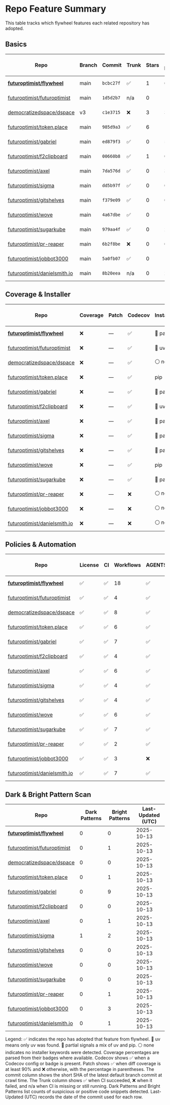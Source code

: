 # Repo Feature Summary

This table tracks which flywheel features each related repository has adopted.

<!-- spellchecker: disable -->
## Basics
| Repo | Branch | Commit | Trunk | Stars | Open Issues | Last-Updated (UTC) |
| ---- | ------ | ------ | ----- | ----- | ----------- | ----------------- |
| **[futuroptimist/flywheel](https://github.com/futuroptimist/flywheel)** | main | `bcbc27f` | ✅ | 1 | 6 | 2025-10-13 |
| [futuroptimist/futuroptimist](https://github.com/futuroptimist/futuroptimist) | main | `1d5d2b7` | n/a | 0 | 1 | 2025-10-13 |
| [democratizedspace/dspace](https://github.com/democratizedspace/dspace) | v3 | `c1e3715` | ❌ | 3 | 37 | 2025-10-13 |
| [futuroptimist/token.place](https://github.com/futuroptimist/token.place) | main | `985d9a3` | ✅ | 6 | 12 | 2025-10-13 |
| [futuroptimist/gabriel](https://github.com/futuroptimist/gabriel) | main | `ed879f3` | ✅ | 0 | 5 | 2025-10-13 |
| [futuroptimist/f2clipboard](https://github.com/futuroptimist/f2clipboard) | main | `00660b8` | ✅ | 1 | 0 | 2025-10-13 |
| [futuroptimist/axel](https://github.com/futuroptimist/axel) | main | `7da576d` | ✅ | 0 | 3 | 2025-10-13 |
| [futuroptimist/sigma](https://github.com/futuroptimist/sigma) | main | `dd5b97f` | ✅ | 0 | 0 | 2025-10-13 |
| [futuroptimist/gitshelves](https://github.com/futuroptimist/gitshelves) | main | `f379e09` | ✅ | 0 | 0 | 2025-10-13 |
| [futuroptimist/wove](https://github.com/futuroptimist/wove) | main | `4a67dbe` | ✅ | 0 | 1 | 2025-10-13 |
| [futuroptimist/sugarkube](https://github.com/futuroptimist/sugarkube) | main | `979aa4f` | ✅ | 0 | 2 | 2025-10-13 |
| [futuroptimist/pr-reaper](https://github.com/futuroptimist/pr-reaper) | main | `6b2f8be` | ❌ | 0 | 0 | 2025-10-13 |
| [futuroptimist/jobbot3000](https://github.com/futuroptimist/jobbot3000) | main | `5a0fb07` | ✅ | 0 | 10 | 2025-10-13 |
| [futuroptimist/danielsmith.io](https://github.com/futuroptimist/danielsmith.io) | main | `8b20eea` | n/a | 0 | 2 | 2025-10-13 |

## Coverage & Installer
| Repo | Coverage | Patch | Codecov | Installer | Last-Updated (UTC) |
| ---- | -------- | ----- | ------- | --------- | ----------------- |
| **[futuroptimist/flywheel](https://github.com/futuroptimist/flywheel)** | ❌ | — | ✅ | 🔶 partial | 2025-10-13 |
| [futuroptimist/futuroptimist](https://github.com/futuroptimist/futuroptimist) | ❌ | — | ✅ | 🚀 uv | 2025-10-13 |
| [democratizedspace/dspace](https://github.com/democratizedspace/dspace) | ❌ | — | ✅ | ⚪ none | 2025-10-13 |
| [futuroptimist/token.place](https://github.com/futuroptimist/token.place) | ❌ | — | ✅ | pip | 2025-10-13 |
| [futuroptimist/gabriel](https://github.com/futuroptimist/gabriel) | ❌ | — | ✅ | 🔶 partial | 2025-10-13 |
| [futuroptimist/f2clipboard](https://github.com/futuroptimist/f2clipboard) | ❌ | — | ✅ | 🚀 uv | 2025-10-13 |
| [futuroptimist/axel](https://github.com/futuroptimist/axel) | ❌ | — | ✅ | 🔶 partial | 2025-10-13 |
| [futuroptimist/sigma](https://github.com/futuroptimist/sigma) | ❌ | — | ✅ | 🔶 partial | 2025-10-13 |
| [futuroptimist/gitshelves](https://github.com/futuroptimist/gitshelves) | ❌ | — | ✅ | 🔶 partial | 2025-10-13 |
| [futuroptimist/wove](https://github.com/futuroptimist/wove) | ❌ | — | ✅ | pip | 2025-10-13 |
| [futuroptimist/sugarkube](https://github.com/futuroptimist/sugarkube) | ❌ | — | ✅ | 🔶 partial | 2025-10-13 |
| [futuroptimist/pr-reaper](https://github.com/futuroptimist/pr-reaper) | ❌ | — | ❌ | ⚪ none | 2025-10-13 |
| [futuroptimist/jobbot3000](https://github.com/futuroptimist/jobbot3000) | ❌ | — | ❌ | ⚪ none | 2025-10-13 |
| [futuroptimist/danielsmith.io](https://github.com/futuroptimist/danielsmith.io) | ❌ | — | ❌ | ⚪ none | 2025-10-13 |

## Policies & Automation
| Repo | License | CI | Workflows | AGENTS.md | Code of Conduct | Contributing | Pre-commit | Last-Updated (UTC) |
| ---- | ------- | -- | --------- | --------- | --------------- | ------------ | ---------- | ----------------- |
| **[futuroptimist/flywheel](https://github.com/futuroptimist/flywheel)** | ✅ | ✅ | 18 | ✅ | ✅ | ✅ | ✅ | 2025-10-13 |
| [futuroptimist/futuroptimist](https://github.com/futuroptimist/futuroptimist) | ✅ | ✅ | 4 | ✅ | ✅ | ✅ | ✅ | 2025-10-13 |
| [democratizedspace/dspace](https://github.com/democratizedspace/dspace) | ✅ | ✅ | 8 | ✅ | ✅ | ✅ | ✅ | 2025-10-13 |
| [futuroptimist/token.place](https://github.com/futuroptimist/token.place) | ✅ | ✅ | 6 | ✅ | ✅ | ✅ | ✅ | 2025-10-13 |
| [futuroptimist/gabriel](https://github.com/futuroptimist/gabriel) | ✅ | ✅ | 7 | ✅ | ✅ | ✅ | ✅ | 2025-10-13 |
| [futuroptimist/f2clipboard](https://github.com/futuroptimist/f2clipboard) | ✅ | ✅ | 4 | ✅ | ✅ | ✅ | ✅ | 2025-10-13 |
| [futuroptimist/axel](https://github.com/futuroptimist/axel) | ✅ | ✅ | 6 | ✅ | ✅ | ✅ | ✅ | 2025-10-13 |
| [futuroptimist/sigma](https://github.com/futuroptimist/sigma) | ✅ | ✅ | 4 | ✅ | ✅ | ✅ | ✅ | 2025-10-13 |
| [futuroptimist/gitshelves](https://github.com/futuroptimist/gitshelves) | ✅ | ✅ | 4 | ✅ | ❌ | ❌ | ❌ | 2025-10-13 |
| [futuroptimist/wove](https://github.com/futuroptimist/wove) | ✅ | ✅ | 6 | ✅ | ✅ | ✅ | ✅ | 2025-10-13 |
| [futuroptimist/sugarkube](https://github.com/futuroptimist/sugarkube) | ✅ | ✅ | 7 | ✅ | ✅ | ✅ | ✅ | 2025-10-13 |
| [futuroptimist/pr-reaper](https://github.com/futuroptimist/pr-reaper) | ✅ | ✅ | 2 | ✅ | ✅ | ✅ | ❌ | 2025-10-13 |
| [futuroptimist/jobbot3000](https://github.com/futuroptimist/jobbot3000) | ✅ | ✅ | 3 | ❌ | ❌ | ❌ | ❌ | 2025-10-13 |
| [futuroptimist/danielsmith.io](https://github.com/futuroptimist/danielsmith.io) | ✅ | ✅ | 7 | ✅ | ❌ | ❌ | ✅ | 2025-10-13 |

## Dark & Bright Pattern Scan
| Repo | Dark Patterns | Bright Patterns | Last-Updated (UTC) |
| ---- | ------------- | --------------- | ----------------- |
| **[futuroptimist/flywheel](https://github.com/futuroptimist/flywheel)** | 0 | 0 | 2025-10-13 |
| [futuroptimist/futuroptimist](https://github.com/futuroptimist/futuroptimist) | 0 | 1 | 2025-10-13 |
| [democratizedspace/dspace](https://github.com/democratizedspace/dspace) | 0 | 0 | 2025-10-13 |
| [futuroptimist/token.place](https://github.com/futuroptimist/token.place) | 0 | 1 | 2025-10-13 |
| [futuroptimist/gabriel](https://github.com/futuroptimist/gabriel) | 0 | 9 | 2025-10-13 |
| [futuroptimist/f2clipboard](https://github.com/futuroptimist/f2clipboard) | 0 | 0 | 2025-10-13 |
| [futuroptimist/axel](https://github.com/futuroptimist/axel) | 0 | 1 | 2025-10-13 |
| [futuroptimist/sigma](https://github.com/futuroptimist/sigma) | 1 | 2 | 2025-10-13 |
| [futuroptimist/gitshelves](https://github.com/futuroptimist/gitshelves) | 0 | 0 | 2025-10-13 |
| [futuroptimist/wove](https://github.com/futuroptimist/wove) | 0 | 0 | 2025-10-13 |
| [futuroptimist/sugarkube](https://github.com/futuroptimist/sugarkube) | 0 | 0 | 2025-10-13 |
| [futuroptimist/pr-reaper](https://github.com/futuroptimist/pr-reaper) | 0 | 1 | 2025-10-13 |
| [futuroptimist/jobbot3000](https://github.com/futuroptimist/jobbot3000) | 0 | 3 | 2025-10-13 |
| [futuroptimist/danielsmith.io](https://github.com/futuroptimist/danielsmith.io) | 0 | 1 | 2025-10-13 |

Legend: ✅ indicates the repo has adopted that feature from flywheel. 🚀 uv means only uv was found. 🔶 partial signals a mix of uv and pip. ⚪ none indicates no installer keywords were detected.
Coverage percentages are parsed from their badges where available. Codecov shows ✅ when a Codecov config or badge is present. Patch shows ✅ when diff coverage is at least 90% and ❌ otherwise, with the percentage in parentheses.
The commit column shows the short SHA of the latest default branch commit at crawl time. The Trunk column shows ✅ when CI succeeded, ❌ when it failed, and n/a when CI is missing or still running. Dark Patterns and Bright Patterns list counts of suspicious or positive code snippets detected.
Last-Updated (UTC) records the date of the commit used for each row.

